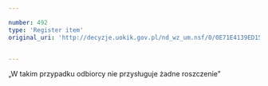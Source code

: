```yaml
---

number: 492
type: 'Register item'
original_uri: 'http://decyzje.uokik.gov.pl/nd_wz_um.nsf/0/0E71E4139ED15F9DC12572DD00329598?OpenDocument'


---
```


„W takim przypadku odbiorcy nie przysługuje żadne roszczenie”
